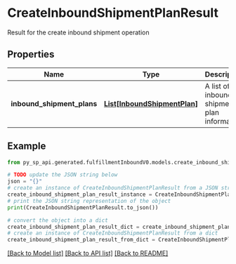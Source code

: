 # CreateInboundShipmentPlanResult

Result for the create inbound shipment operation

## Properties

Name | Type | Description | Notes
------------ | ------------- | ------------- | -------------
**inbound_shipment_plans** | [**List[InboundShipmentPlan]**](InboundShipmentPlan.md) | A list of inbound shipment plan information | [optional] 

## Example

```python
from py_sp_api.generated.fulfillmentInboundV0.models.create_inbound_shipment_plan_result import CreateInboundShipmentPlanResult

# TODO update the JSON string below
json = "{}"
# create an instance of CreateInboundShipmentPlanResult from a JSON string
create_inbound_shipment_plan_result_instance = CreateInboundShipmentPlanResult.from_json(json)
# print the JSON string representation of the object
print(CreateInboundShipmentPlanResult.to_json())

# convert the object into a dict
create_inbound_shipment_plan_result_dict = create_inbound_shipment_plan_result_instance.to_dict()
# create an instance of CreateInboundShipmentPlanResult from a dict
create_inbound_shipment_plan_result_from_dict = CreateInboundShipmentPlanResult.from_dict(create_inbound_shipment_plan_result_dict)
```
[[Back to Model list]](../README.md#documentation-for-models) [[Back to API list]](../README.md#documentation-for-api-endpoints) [[Back to README]](../README.md)



